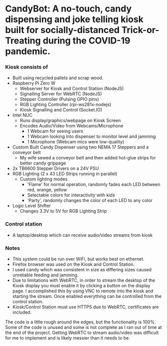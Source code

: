 # CandyBot: A no-touch, candy dispensing and joke telling kiosk built for socially-distanced Trick-or-Treating during the COVID-19 pandemic. 


### Kiosk consists of
* Built using recycled pallets and scrap wood.
* Raspberry Pi Zero W
  * Webserver for Kiosk and Control Station (NodeJS)
  * Signalling Server for WebRTC (NodeJS)
  * Stepper Controller (Pulsing GPIO pins)
  * RGB Lighting Controller (rpi-ws281x-nodejs)
  * Kiosk Signalling and Control (Socket.IO)
* Intel NUC
  * Runs display/graphics/webpage on Kiosk Screen
  * Encodes Audio/Video from Webcams/Microphone
    * 1 Webcam for seeing users
    * 1 Webcam looking into dispenser to monitor level and jamming
    * 1 Microphone (Webcam mics were low-quality)
* Custom Built Candy Dispenser using two NEMA 17 Steppers and a conveyor belt
  * My wife sewed a conveyor belt and then added hot-glue strips for better candy grippage
* 2x TB6600 Stepper Drivers on a 24V PSU
* RGB Lighting (2 x 43 LED Strips running in parallel)
  * Custom lighting modes
    * 'Flame' for normal operation, randomly fades each LED between red, orange, yellow
    * Selectable colors for interactivity with kids
    * 'Party', randomly changes the color of each LED to any color
* Logic Level Shifter
  * Changes 3.3V to 5V for RGB Lighting Strip


### Control station
* A laptop/desktop which can receive audio/video streams from kiosk


### Notes
* This system could be run over WiFi, but works best on ethernet.
* Firefox browser was used on the Kiosk and Control Station.
* I used candy which was consistent in size  as differing sizes caused unreliable feeding and jamming.
* Due to limitations with WebRTC, in order to stream the desktop of the Kiosk display you must enable it by clicking a button on the display page.  I accomplished this by using VNC to remote into the kiosk and starting the stream.  Once enabled everything can be controlled from the control station.
* Kiosk/Control Station must use HTTPS due to WebRTC, certificates are included.

The code is a little rough around the edges, but the functionality is 100%.  Some of the code is unused and some is not complete as I ran out of time at the end of the project.  Getting WebRTC to stream audio/video was difficult for me to implement and is likely messier than it needs to be.
